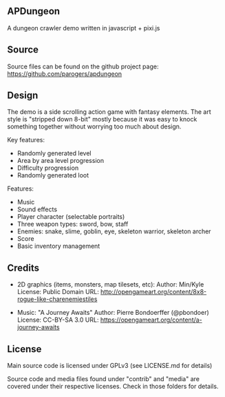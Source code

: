 APDungeon
---------

A dungeon crawler demo written in javascript + pixi.js

Source
------

Source files can be found on the github project page:
       https://github.com/parogers/apdungeon

Design
------

The demo is a side scrolling action game with fantasy elements. The art
style is "stripped down 8-bit" mostly because it was easy to knock something 
together without worrying too much about design.

Key features:

* Randomly generated level
* Area by area level progression
* Difficulty progression
* Randomly generated loot

Features:

* Music
* Sound effects
* Player character (selectable portraits)
* Three weapon types: sword, bow, staff
* Enemies: snake, slime, goblin, eye, skeleton warrior, skeleton archer
* Score
* Basic inventory management

Credits
-------

* 2D graphics (items, monsters, map tilesets, etc):
  Author: Min/Kyle
  License: Public Domain
  URL: http://opengameart.org/content/8x8-rogue-like-charenemiestiles

* Music: "A Journey Awaits"
  Author: Pierre Bondoerffer (@pbondoer)
  License: CC-BY-SA 3.0
  URL: https://opengameart.org/content/a-journey-awaits

License
-------

Main source code is licensed under GPLv3 (see LICENSE.md for details)

Source code and media files found under "contrib" and "media" are covered 
under their respective licenses. Check in those folders for details.
